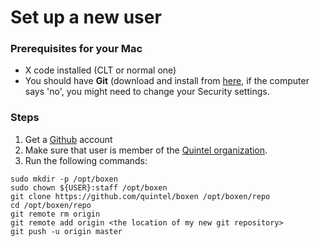 # Set up a new user

### Prerequisites for your Mac

* X code installed (CLT or normal one)
* You should have **Git** (download and install from [here](http://git-scm.com/download/mac), 
  if the computer says 'no', you might need to change your Security settings.

### Steps

1. Get a [Github](http://github.com) account
2. Make sure that user is member of the [Quintel organization](https://github.com/organizations/quintel).
3. Run the following commands:
    
```
sudo mkdir -p /opt/boxen
sudo chown ${USER}:staff /opt/boxen
git clone https://github.com/quintel/boxen /opt/boxen/repo
cd /opt/boxen/repo
git remote rm origin
git remote add origin <the location of my new git repository>
git push -u origin master
```
